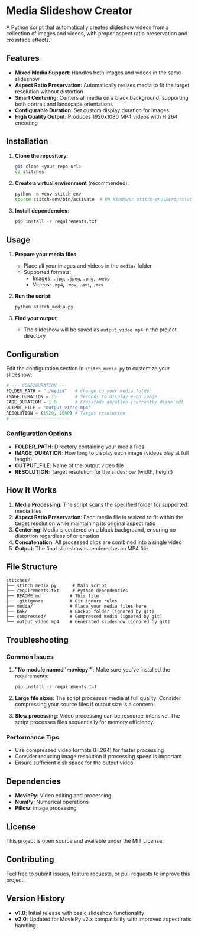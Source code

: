 # Media Slideshow Creator

A Python script that automatically creates slideshow videos from a collection of images and videos, with proper aspect ratio preservation and crossfade effects.

## Features

- **Mixed Media Support**: Handles both images and videos in the same slideshow
- **Aspect Ratio Preservation**: Automatically resizes media to fit the target resolution without distortion
- **Smart Centering**: Centers all media on a black background, supporting both portrait and landscape orientations
- **Configurable Duration**: Set custom display duration for images
- **High Quality Output**: Produces 1920x1080 MP4 videos with H.264 encoding

## Installation

1. **Clone the repository**:
   ```bash
   git clone <your-repo-url>
   cd stitches
   ```

2. **Create a virtual environment** (recommended):
   ```bash
   python -m venv stitch-env
   source stitch-env/bin/activate  # On Windows: stitch-env\Scripts\activate
   ```

3. **Install dependencies**:
   ```bash
   pip install -r requirements.txt
   ```

## Usage

1. **Prepare your media files**:
   - Place all your images and videos in the `media/` folder
   - Supported formats:
     - Images: `.jpg`, `.jpeg`, `.png`, `.webp`
     - Videos: `.mp4`, `.mov`, `.avi`, `.mkv`

2. **Run the script**:
   ```bash
   python stitch_media.py
   ```

3. **Find your output**:
   - The slideshow will be saved as `output_video.mp4` in the project directory

## Configuration

Edit the configuration section in `stitch_media.py` to customize your slideshow:

```python
# --- CONFIGURATION ---
FOLDER_PATH = "./media"   # Change to your media folder
IMAGE_DURATION = 15       # Seconds to display each image
FADE_DURATION = 1.0       # Crossfade duration (currently disabled)
OUTPUT_FILE = "output_video.mp4"
RESOLUTION = (1920, 1080) # Target resolution
# ----------------------
```

### Configuration Options

- **FOLDER_PATH**: Directory containing your media files
- **IMAGE_DURATION**: How long to display each image (videos play at full length)
- **OUTPUT_FILE**: Name of the output video file
- **RESOLUTION**: Target resolution for the slideshow (width, height)

## How It Works

1. **Media Processing**: The script scans the specified folder for supported media files
2. **Aspect Ratio Preservation**: Each media file is resized to fit within the target resolution while maintaining its original aspect ratio
3. **Centering**: Media is centered on a black background, ensuring no distortion regardless of orientation
4. **Concatenation**: All processed clips are combined into a single video
5. **Output**: The final slideshow is rendered as an MP4 file

## File Structure

```
stitches/
├── stitch_media.py      # Main script
├── requirements.txt     # Python dependencies
├── README.md           # This file
├── .gitignore          # Git ignore rules
├── media/              # Place your media files here
├── bak/                # Backup folder (ignored by git)
├── compressed/         # Compressed media (ignored by git)
└── output_video.mp4    # Generated slideshow (ignored by git)
```

## Troubleshooting

### Common Issues

1. **"No module named 'moviepy'"**: Make sure you've installed the requirements:
   ```bash
   pip install -r requirements.txt
   ```

2. **Large file sizes**: The script processes media at full quality. Consider compressing your source files if output size is a concern.

3. **Slow processing**: Video processing can be resource-intensive. The script processes files sequentially for memory efficiency.

### Performance Tips

- Use compressed video formats (H.264) for faster processing
- Consider reducing image resolution if processing speed is important
- Ensure sufficient disk space for the output video

## Dependencies

- **MoviePy**: Video editing and processing
- **NumPy**: Numerical operations
- **Pillow**: Image processing

## License

This project is open source and available under the MIT License.

## Contributing

Feel free to submit issues, feature requests, or pull requests to improve this project.

## Version History

- **v1.0**: Initial release with basic slideshow functionality
- **v2.0**: Updated for MoviePy v2.x compatibility with improved aspect ratio handling 